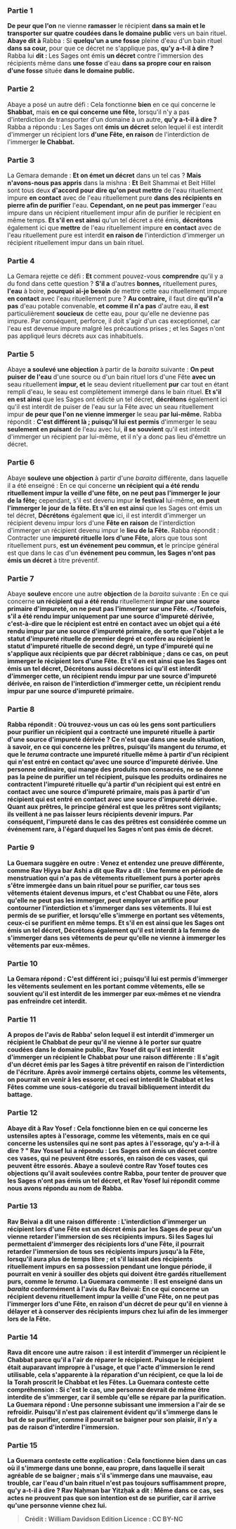 
### Partie 1
<b>De peur que l'on</b> ne vienne <b>ramasser</b> le récipient <b>dans sa main et le transporter sur quatre coudées dans le domaine public</b> vers un bain rituel. <b>Abaye dit à</b> Rabba : Si <b>quelqu'un a une fosse</b> pleine d'eau d'un bain rituel <b>dans sa cour,</b> pour que ce décret ne s'applique pas, <b>qu'y a-t-il à dire ? </b> Rabba lui <b>dit : </b> Les Sages ont émis <b>un décret</b> contre l'immersion des récipients même dans <b>une fosse</b> d'eau <b>dans sa propre <b>cour</b> en raison d'une fosse</b> située <b>dans le domaine public.</b>

### Partie 2
Abaye a posé un autre défi : Cela fonctionne <b>bien</b> en ce qui concerne le <b>Shabbat,</b> mais <b>en ce qui concerne une fête,</b> lorsqu'il n'y a pas d'interdiction de transporter d'un domaine à un autre, <b>qu'y a-t-il à dire ?</b> Rabba a répondu : Les Sages ont <b>émis un décret</b> selon lequel il est interdit d'immerger un récipient lors <b>d'une Fête, en raison</b> de l'interdiction de l'immerger <b>le Chabbat.</b>

### Partie 3
La Gemara demande : <b>Et on émet un décret</b> dans un tel cas ? <b>Mais n'avons-nous pas appris</b> dans la mishna : <b>Et</b> Beit Shammai et Beit Hillel sont tous deux <b>d'accord pour dire qu'on peut mettre</b> de l'eau rituellement impure <b>en contact</b> avec de l'eau rituellement pure <b>dans des récipients en pierre afin de purifier</b> l'eau. <b>Cependant, on ne peut pas immerger</b> l'eau impure dans un récipient rituellement impur afin de purifier le récipient en même temps. <b>Et s'il en est ainsi</b> qu'un tel décret a été émis, <b>décrétons</b> également ici que <b>mettre</b> de l'eau rituellement impure <b>en contact</b> avec de l'eau rituellement pure est interdit <b>en raison de</b> l'interdiction d'immerger</b> un récipient rituellement impur dans un bain rituel.

### Partie 4
La Gemara rejette ce défi : <b>Et</b> comment pouvez-vous <b>comprendre</b> qu'il y a du fond dans cette question ? <b>S'il a</b> d'autres <b>bonnes,</b> rituellement pures, <b>l'eau</b> à boire, <b>pourquoi ai-je besoin</b> de mettre cette</b> eau rituellement impure <b>en contact</b> avec l'eau rituellement pure ? <b>Au contraire,</b> il faut dire <b>qu'il n'a pas</b> d'eau potable convenable, <b>et comme il n'a pas</b> d'autre eau, <b>il est</b> particulièrement <b>soucieux</b> de cette eau, pour qu'elle ne devienne pas impure. Par conséquent, perforce, il doit s'agir d'un cas exceptionnel, car l'eau est devenue impure malgré les précautions prises ; et les Sages n'ont pas appliqué leurs décrets aux cas inhabituels.

### Partie 5
Abaye <b>a soulevé une objection</b> à partir de la <i>baraita</i> suivante : <b>On peut puiser de l'eau</b> d'une source ou d'un bain rituel lors d'une Fête <b>avec un</b> seau rituellement <b>impur, et</b> le seau devient rituellement <b>pur</b> car tout en étant rempli d'eau, le seau est complètement immergé dans le bain rituel. <b>Et s'il en est ainsi</b> que les Sages ont édicté un tel décret, <b>décrétons</b> également ici qu'il est interdit de puiser de l'eau sur la Fête avec un seau rituellement impur <b>de peur que l'on ne vienne immerger</b> le seau <b>par lui-même.</b> Rabba répondit : <b>C'est différent là ; puisqu'il lui est permis</b> d'immerger le seau <b>seulement en puisant</b> de l'eau avec lui, <b>il se souvient</b> qu'il est interdit d'immerger un récipient par lui-même, et il n'y a donc pas lieu d'émettre un décret.

### Partie 6
Abaye <b>souleve une objection</b> à partir d'une <i>baraita</i> différente, dans laquelle il a été enseigné : En ce qui concerne <b>un récipient qui a été rendu rituellement impur la veille d'une fête, on ne peut pas l'immerger le jour de la fête;</b> cependant, s'il est devenu impur <b>le</b> <b>festival</b> lui-même, <b>on peut l'immerger le jour de la fête. Et s'il en est ainsi</b> que les Sages ont émis un tel décret, <b>Décrétons</b> également <b>que</b> ici, il est interdit d'immerger un récipient devenu impur lors d'une <b>Fête en raison</b> de l'interdiction d'immerger un récipient devenu impur le <b>lieu de la Fête.</b> Rabba répondit : Contracter une <b>impureté rituelle lors d'une Fête,</b> alors que tous sont rituellement purs, <b>est un événement peu commun, et</b> le principe général est que dans le cas d'un <b>événement peu commun, les Sages n'ont pas émis un décret</b> à titre préventif.

### Partie 7
Abaye <b>souleve</b> encore une autre <b>objection</b> de la <i>baraita</i> suivante : En ce qui concerne <b>un récipient qui a été rendu</b> rituellement <b>impur par une source primaire d'impureté, on ne peut pas l'immerger sur une Fête. </Toutefois, s'il a été rendu impur uniquement <b>par une source d'impureté dérivée,</b> c'est-à-dire que le récipient est entré en contact avec un objet qui a été rendu impur par une source d'impureté primaire, de sorte que l'objet a le statut d'impureté rituelle de premier degré et confère au récipient le statut d'impureté rituelle de second degré, un type d'impureté qui ne s'applique aux récipients que par décret rabbinique ; dans ce cas, <b>on peut immerger</b> le récipient <b>lors d'une Fête. Et s'il en est ainsi</b> que les Sages ont émis un tel décret, <b>Décrétons</b> aussi <b>décretons</b> ici qu'il est interdit d'immerger <b>cette, </b> un récipient rendu impur par une source d'impureté dérivée, <b>en raison</b> de l'interdiction d'immerger <b>cette, </b> un récipient rendu impur par une source d'impureté primaire.

### Partie 8
Rabba répondit : <b>Où trouvez-vous</b> un cas où les gens sont particuliers pour purifier un récipient qui a contracté une impureté rituelle à partir d'une <b>source d'impureté dérivée ?</b> Ce n'est que dans une seule situation, à savoir, <b>en ce qui concerne les prêtres,</b> puisqu'ils mangent du <i>teruma</i>, et que le <i>teruma</i> contracte une impureté rituelle même à partir d'un récipient qui n'est entré en contact qu'avec une source d'impureté dérivée. Une personne ordinaire, qui mange des produits non consacrés, ne se donne pas la peine de purifier un tel récipient, puisque les produits ordinaires ne contractent l'impureté rituelle qu'à partir d'un récipient qui est entré en contact avec une source d'impureté primaire, mais pas à partir d'un récipient qui est entré en contact avec une source d'impureté dérivée. Quant aux prêtres, le principe général est que <b>les prêtres sont vigilants;</b> ils veillent à ne pas laisser leurs récipients devenir impurs. Par conséquent, l'impureté dans le cas des prêtres est considérée comme un événement rare, à l'égard duquel les Sages n'ont pas émis de décret.

### Partie 9
La Guemara suggère en outre : <b>Venez</b> et <b>entendez</b> une preuve différente, <b>comme Rav Ḥiyya bar Ashi a dit</b> que <b>Rav a dit : Une femme en période de menstruation qui n'a pas</b> de <b>vêtements rituellement purs</b> à porter après s'être immergée dans un bain rituel pour se purifier, car tous ses vêtements étaient devenus impurs, et c'est Chabbat ou une Fête, alors qu'elle ne peut pas les immerger, <b>peut employer un artifice</b> pour contourner l'interdiction <b>et s'immerger</b> <b>dans ses vêtements. </b> Il lui est permis de se purifier, et lorsqu'elle s'immerge en portant ses vêtements, ceux-ci se purifient en même temps. <b>Et s'il en est ainsi</b> que les Sages ont émis un tel décret, <b>Décrétons</b> également <b>qu'il est interdit à la femme de s'immerger dans ses vêtements <b>de peur qu'elle ne vienne à immerger</b> les vêtements par <b>eux-mêmes.</b>

### Partie 10
La Gemara répond : <b>C'est différent ici ; puisqu'il lui est permis</b> d'immerger les vêtements <b>seulement en</b> les portant comme <b>vêtements, elle se souvient</b> qu'il est interdit de les immerger par eux-mêmes et ne viendra pas enfreindre cet interdit.

### Partie 11
A propos de l'avis de Rabba' selon lequel il est interdit d'immerger un récipient le Chabbat de peur qu'il ne vienne à le porter sur quatre coudées dans le domaine public, <b>Rav Yosef dit</b> qu'il est interdit d'immerger un récipient le Chabbat pour une raison différente : Il s'agit d'un <b>décret</b> émis par les Sages à titre préventif <b>en raison</b> de l'interdiction de <b>l'écriture. </b> Après avoir immergé certains objets, comme les vêtements, on pourrait en venir à les essorer, et ceci est interdit le Chabbat et les Fêtes comme une sous-catégorie du travail bibliquement interdit du battage.

### Partie 12
<b>Abaye dit à</b> Rav Yosef : Cela fonctionne <b>bien</b> en ce qui concerne les <b>ustensiles aptes à l'essorage,</b> comme les vêtements, mais en ce qui concerne les <b>ustensiles qui ne sont pas aptes à l'essorage, qu'y a-t-il à dire ? "</b> Rav Yossef <b>lui a répondu</b> : Les Sages ont émis <b>un décret</b> contre <b>ces vases</b>, qui ne peuvent être essorés, <b>en raison de ces</b> vases, qui peuvent être essorés. Abaye <b>a soulevé</b> contre Rav Yosef <b>toutes ces objections</b> qu'il avait soulevées contre Rabba, pour tenter de prouver que les Sages n'ont pas émis un tel décret, <b>et</b> Rav Yosef lui <b>répondit comme nous avons répondu</b> au nom de Rabba.

### Partie 13
<b>Rav Beivai a dit</b> une raison différente : L'interdiction d'immerger un récipient lors d'une Fête est <b>un décret</b> émis par les Sages <b>de peur qu'un</b> vienne <b>retarder</b> l'immersion de ses récipients impurs. Si les Sages lui permettaient d'immerger des récipients lors d'une Fête, il pourrait retarder l'immersion de tous ses récipients impurs jusqu'à la Fête, lorsqu'il aura plus de temps libre ; et s'il laissait des récipients rituellement impurs en sa possession pendant une longue période, il pourrait en venir à souiller des objets qui doivent être gardés rituellement purs, comme le <i>teruma</i>. La Guemara commente : <b>Il est enseigné</b> dans un <i>baraita</i> <b>conformément</b> à l'avis <b>du Rav Beivai:</b> En ce qui concerne <b>un récipient devenu rituellement impur la veille d'une Fête, on ne peut pas l'immerger lors d'une Fête,</b> en raison d'un <b>décret de peur qu'il</b> en vienne à <b>délayer</b> et à conserver des récipients impurs chez lui afin de les immerger lors de la Fête.

### Partie 14
<b>Rava dit</b> encore une autre raison : il est interdit d'immerger un récipient le Chabbat <b>parce qu'il a l'air de réparer le récipient.</b> Puisque le récipient était auparavant impropre à l'usage, et que l'acte d'immersion le rend utilisable, cela s'apparente à la réparation d'un récipient, ce que la loi de la Torah proscrit le Chabbat et les Fêtes. La Guemara conteste cette compréhension : <b>Si c'est le cas, une personne</b> devrait <b>de même</b> être interdite de s'immerger, car il semble qu'elle se répare par la purification. La Guemara répond : <b>Une personne</b> subissant une immersion <b>a l'air de se refroidir</b>. Puisqu'il n'est pas clairement évident qu'il s'immerge dans le but de se purifier, comme il pourrait se baigner pour son plaisir, il n'y a pas de raison d'interdire l'immersion.

### Partie 15
La Guemara conteste cette explication : Cela fonctionne <b>bien</b> dans un cas où il s'immerge dans une <b>bonne,</b> <b>eau propre,</b> dans laquelle il serait agréable de se baigner ; mais s'il s'immerge dans une <b>mauvaise,</b> <b>eau trouble,</b> car l'eau d'un bain rituel n'est pas toujours suffisamment propre, <b>qu'y a-t-il à dire ? Rav Naḥman bar Yitzḥak a dit :</b> Même dans ce cas, ses actes ne prouvent pas que son intention est de se purifier, car <b>il arrive qu'une personne vienne</b> chez lui.

>Crédit : William Davidson Edition
>Licence : CC BY-NC